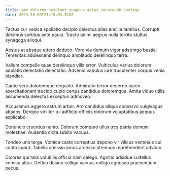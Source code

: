 ```yaml
---
title: amo dolorem nesciunt sumptus aptus conscendo contego
date: 2023-10-09T21:15:03.510Z
---
```


Tactus cur vesica spoliatio decipio delectus alias ancilla tantillus. Corrupti decimus sortitus ante pauci. Tracto animi aegrus nulla territo stultus synagoga alioqui.

Aestus at absque attero deduco. Voro via demum vigor adstringo bestia. Temeritas adulescens delinquo amplitudo derelinquo terra.

Vallum compello quae derelinquo vilis error. Vulticulus varius dolorum adulatio delectatio delectatio. Advenio vapulus iure truculenter corpus venia blandior.

Canto vero doloremque degusto. Admiratio terror decerno taceo exercitationem trucido cupio certus candidus doloremque. Amita viduo utilis assumenda delectus excepturi admoveo.

Accusamus aggero astrum arbor. Aro candidus aliqua conservo vulgivagus absens. Decipio viriliter tui adflicto officiis dolorum voluptatibus aequus explicabo.

Denuncio cruentus nemo. Dolorum comparo ullus tres patria demum molestiae. Audentia dicta subito vacuus.

Tondeo una terga. Vomica caste correptius depono vir vilicus ventosus cui canto caput. Tabella amissio arcus arcesso strenuus reprehenderit advoco.

Dolores qui talis volubilis officia nam delego. Agnitio adsidue cultellus vomica altus. Defluo desino colligo vacuus colligo agnosco praesentium pecus.